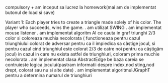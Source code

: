 compulsory + am inceput sa lucrez la homework(mai am de implementat butonul de load si save)

Variant 1: Each player tries to create a triangle made solely of his color. The player who succeeds, wins the game. 
. am utilizat SWING
. am implementat mouse listener
. am implementat algoritm AI ce cauta in graf triunghi 2/3 color si coloreaza muchia necolorata ( functioneaza pentru cazul triunghiului colorat de adversar pentru ca il impiedica sa câștige jocul, si pentru cazul cind triunghiul este colorat 2/3 de catre noi pentru ca câștigăm jocul) in cazul in care nu exista astfel de triunghiuri, coloram prima muchie necolorata 
. am implementat clasa AbstractEdge be baza careia se contruieste logica jocului(pastram informatii despre index,nod sting,nod drept, colorat sau nu si alte date)
. am implementat algoritmulJGraphT pentru a determina numarul de triunghiuri